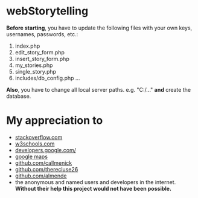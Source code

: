 # webStorytelling

**Before starting**, you have to update the following files with your own keys, usernames, passwords, etc.:
1. index.php
2. edit_story_form.php
3. insert_story_form.php
4. my_stories.php
5. single_story.php
6. includes/db_config.php
...

**Also**, you have to change all local server paths. e.g. "C:/..." **and** create the database.




# My appreciation to
* [stackoverflow.com](https://stackoverflow.com)
* [w3schools.com](https://www.w3schools.com/)
* [developers.google.com/](https://developers.google.com/)
* [google maps](https://github.com/googlemaps/)
* [github.com/callmenick](https://github.com/callmenick)
* [github.com/therecluse26](https://github.com/therecluse26/PHP-Login)
* [github.com/almende](https://github.com/almende/vis)
* the anonymous and named users and developers in the internet. 
**Without their help this project would not have been possible.**
